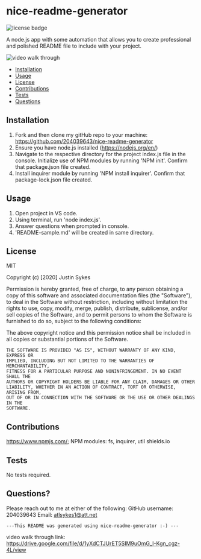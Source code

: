 # nice-readme-generator

![license badge](https://img.shields.io/badge/license-MIT-brightgreen)

A node.js app with some automation that allows you to create professional and polished README file to include with your project.

![video walk through](https://drive.google.com/file/d/1yXdCTJUrET5SIM9uOmG_I-Kgn_cgz-4L/view)

- [Installation](#installation)
- [Usage](#usage)
- [License](#license)
- [Contributions](#contributions)
- [Tests](#test)
- [Questions](#questions)

## Installation

1. Fork and then clone my gitHub repo to your machine: https://github.com/204039643/nice-readme-generator
2. Ensure you have node.js installed (https://nodejs.org/en/)
3. Navigate to the respective directory for the project index.js file in the console. Initialize use of NPM modules by running 'NPM init'. Confirm that package.json file created.
4. Install inquirer module by running 'NPM install inquirer'. Confirm that package-lock.json file created.

## Usage

1. Open project in VS code.
2. Using terminal, run 'node index.js'.
3. Answer questions when prompted in console.
4. 'README-sample.md' will be created in same directory.

## License

MIT

Copyright (c) [2020] Justin Sykes

Permission is hereby granted, free of charge, to any person obtaining a copy of this software and associated documentation files (the "Software"), to deal in the Software without restriction, including without limitation the rights to use, copy, modify, merge, publish, distribute, sublicense, and/or sell copies of the Software, and to permit persons to whom the Software is
furnished to do so, subject to the following conditions:

The above copyright notice and this permission notice shall be included in all copies or substantial portions of the Software.

    THE SOFTWARE IS PROVIDED "AS IS", WITHOUT WARRANTY OF ANY KIND, EXPRESS OR
    IMPLIED, INCLUDING BUT NOT LIMITED TO THE WARRANTIES OF MERCHANTABILITY,
    FITNESS FOR A PARTICULAR PURPOSE AND NONINFRINGEMENT. IN NO EVENT SHALL THE
    AUTHORS OR COPYRIGHT HOLDERS BE LIABLE FOR ANY CLAIM, DAMAGES OR OTHER
    LIABILITY, WHETHER IN AN ACTION OF CONTRACT, TORT OR OTHERWISE, ARISING FROM,
    OUT OF OR IN CONNECTION WITH THE SOFTWARE OR THE USE OR OTHER DEALINGS IN THE
    SOFTWARE.

## Contributions

https://www.npmjs.com/; NPM modules: fs, inquirer, util
shields.io

## Tests

No tests required.

## Questions?

Please reach out to me at either of the following:
GitHub username: 204039643
Email: atlsykes1@att.net


    ---This README was generated using nice-readme-generator :-) ---

video walk through link: https://drive.google.com/file/d/1yXdCTJUrET5SIM9uOmG_I-Kgn_cgz-4L/view
